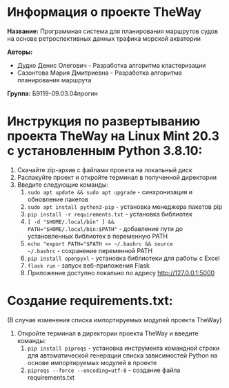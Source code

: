 # Информация о проекте TheWay
<b>Название:</b> Программная система для планирования маршрутов судов на основе ретроспективных данных трафика морской акватории 

<b>Авторы:</b>
* Дудко Денис Олегович - Разработка алгоритма кластеризации
* Сазонтова Мария Дмитриевна - Разработка алгоритма планирования маршрута

<b>Группа:</b> Б9119-09.03.04прогин
# Инструкция по развертыванию проекта TheWay на Linux Mint 20.3 с установленным Python 3.8.10:
1. Скачайте zip-архив с файлами проекта на локальный диск
2. Распакуйте проект и откройте терминал в полученной директории
3. Введите следующие команды:
   1. <code>sudo apt update && sudo apt upgrade</code> - синхронизация и обновление пакетов
   2. <code>sudo apt install python3-pip</code> - установка менеджера пакетов pip
   3. <code>pip install -r requirements.txt</code> - установка библиотек
   4. <code>[ -d "$HOME/.local/bin" ] && PATH="$HOME/.local/bin:$PATH"</code> - добавление пути до установленных библиотек в переменную PATH
   5. <code>echo "export PATH="$PATH >> ~/.bashrc && source ~/.bashrc</code> - сохранение переменной PATH
   6. <code>pip install openpyxl</code> - установка библиотеки для работы с Excel
   7. <code>flask run</code> - запуск веб-приложения Flask 
   8. Приложение доступно локально по адресу http://127.0.0.1:5000

# Создание requirements.txt:
(В случае изменения списка импортируемых модулей проекта TheWay) 
1. Откройте терминал в директории проекта TheWay и введите команды: 
   1. <code>pip install pipreqs</code> - установка инструмента командной строки для автоматической генерации списка зависимостей Python на основе импортируемых модулей в проекте
   2. <code>pipreqs --force --encoding=utf-8</code> - создание файла requirements.txt